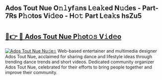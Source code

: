 ## Ados Tout Nue O𝚗𝚕yf𝚊ns L𝚎a𝚔ed N𝚞𝚍es - Part-7Rs P𝚑𝚘tos Vi𝚍𝚎o - H𝚘𝚝 Part L𝚎a𝚔s hsZu5

# <h2><a href="http://kf0c654.oniu.top/?m=Ados+Tout+Nue">🔗👉 🔴 Ados Tout Nue P𝚑ot𝚘𝚜 V𝚒d𝚎o</a></h2>

[![Ados Tout Nue Nu𝚍e𝚜](https://i.imgur.com/0qMVB7G.gif)](http://kf0c654.oniu.top/?m=Ados+Tout+Nue)
Web-based entertainer and multimedia designer Ados Tout Nue, acclaimed for sharing dance and lifestyle ideas through trending dance trends and short videos. Dedicated community organizer Ados Tout Nue, celebrated for their efforts to bring people together and improve their community.  
